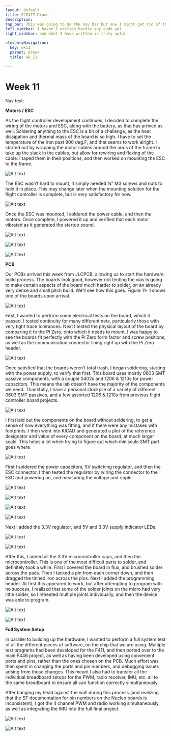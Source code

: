```yaml
---
layout: default
title: ECE477 Drone
description:
top_bar: This was going to be the nav bar but now I might get rid of this lol.
left_sidebar: I haven't written hardly any code yet
right_sidebar: and what I have written is truly awful

eleventyNavigation:
  key: wk11
  parent: drone
  title: wk_11

---
```


# Week 11

Nav test:

**Motors / ESC**

As the flight controller development continues, I decided to complete the wiring of the motors and ESC, along with the battery, as that has arrived as well. Soldering anything to the ESC is a bit of a challenge, as the heat dissipation and thermal mass of the board is so high. I have to set the temperature of the iron past 900 deg.F, and that seems to work alright. I started out by wrapping the motor cables around the arms of the frame to take up the slack in the cables, but allow for rewiring and flexing of the cable. I taped them in their positions, and then worked on mounting the ESC to the frame.

![Alt text](image.png "Figure 11- 1. Motor cables arranged before soldering.")

The ESC wasn’t hard to mount, it simply needed ¾” M3 screws and nuts to hold it in place. This may change later when the mounting solution for the flight controller is complete, but is very satisfactory for now.

![Alt text](image-1.png "Figure 11- 2. ESC being mounted to frame.")

Once the ESC was mounted, I soldered the power cable, and then the motors. Once complete, I powered it up and verified that each motor vibrated as it generated the startup sound.

![Alt text](image-2.png "a")

![Alt text](image-3.png "b")

![Alt text](image-4.png "Figure 11- 3. ESC fully soldered.")

**PCB**

Our PCBs arrived this week from JLCPCB, allowing us to start the hardware build process. The boards look good, however not tenting the vias is going to make certain aspects of the board much harder to solder, on an already very dense and small pitch build. We’ll see how this goes. Figure 11- 1 shows one of the boards upon arrival.

![Alt text](image-5.png "Figure 11- 4. Newly arrived boards.")

First, I wanted to perform some electrical tests on the board, which it passed. I tested continuity for many different nets, particularly those with very tight trace tolerances. Next I tested the physical layout of the board by comparing it to the Pi Zero, onto which it needs to mount. I was happy to see the boards fit perfectly with the Pi Zero form factor and screw positions, as well as the communication connector lining right up with the Pi Zero header. 

![Alt text](image-6.png "Figure 11- 5. Blank board with Pi Zero")

Once satisfied that the boards weren’t total trash, I began soldering, starting with the power supply, to verify that first. This board uses mostly 0603 SMT passive components, with a couple 0402s and 1206 & 1210s for power capacitors. This means the lab doesn’t have the majority of the components we need. Thankfully, I have a personal stockpile of a variety of different 0603 SMT passives, and a few assorted 1206 & 1210s from previous flight controller board projects.

![Alt text](image-7.png "Figure 11- 6. Stockpile of various 0603 passives, and a few hard to find chips. (FT230XQ and MPU9250)")

I first laid out the components on the board without soldering, to get a sense of how everything was fitting, and if there were any mistakes with footprints. I then went into KiCAD and generated a plot of the reference designator and value of every component on the board, at much larger scale. This helps a lot when trying to figure out which miniscule SMT part goes where

![Alt text](image-8.png "Figure 11- 7. Plot of value, ref. designator pairs to help with soldering.")

First I soldered the power capacitors, 5V switching regulator, and then the ESC connector. I then tested the regulator by wiring the connector to the ESC and powering on, and measuring the voltage and ripple.

![Alt text](image-9.png "a")

![Alt text](image-10.png "b")

![Alt text](image-11.png "c")

![Alt text](image-12.png "Figure 11- 8. Progression of soldering 5V supply")

Next I added the 3.3V regulator, and 5V and 3.3V supply indicator LEDs.

![Alt text](image-13.png "a")

![Alt text](image-14.png "Figure 11- 9. Testing 3.3V and 5V supply with ESC")

After this, I added all the 3.3V microcontroller caps, and then the microcontroller. This is one of the most difficult parts to solder, and definitely took a while. First I covered the board in flux, and brushed solder across the pads. Then I tacked a pin from each corner down, and then dragged the tinned iron across the pins. Next I added the programming header. At first this appeared to work, but after attempting to program with no success, I realized that some of the solder joints on the micro had very little solder, so I reheated multiple joints individually, and then the device was able to program. 

![Alt text](image-15.png "Figure 11- 10. Closeup of board after micro soldered.")

![Alt text](image-16.png "Figure 11- 11. Board running 'blink LED' test while powered by ESC.")

**Full System Setup**

In parallel to building up the hardware, I wanted to perform a full system test of all the different pieces of software, on the chip that we are using. Multiple test programs had been developed for the F411, and then ported over to the main F446 project, as well as having been developed using convenient ports and pins, rather than the ones chosen on the PCB. Much effort was then spent in changing the ports and pin numbers, and debugging issues arising from those changes. This meant I also had to transfer all the individual breadboard setups for the PWM, radio receiver, IMU, etc. all to the same breadboard to ensure all can function correctly simultaneously.

After banging my head against the wall during this process (and realizing that the ST documentation for pin numbers on the Nucleo boards is inconsistent), I got the 4 channel PWM and radio working simultaneously, as well as integrating the IMU into the full final project. 

![Alt text](image-17.png "a")

![Alt text](image-18.png "Figure 11- 12. System test with radio controlling all 4 PWM channels")


